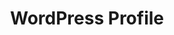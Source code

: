 ---
title: WordPress Profile
redirect_to: https://profiles.wordpress.org/varunms/#content-plugins
redirect_from:
    - /wp/profile/
    - /wordpress/
    - /wordpress/profile/
---